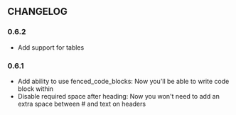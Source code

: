 CHANGELOG
---------
### 0.6.2
* Add support for tables

### 0.6.1
* Add ability to use fenced_code_blocks: Now you'll be able to write code block within
* Disable required space after heading: Now you won't need to add an extra space between # and text on headers


